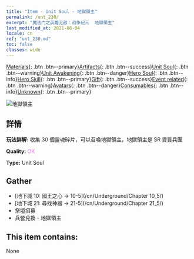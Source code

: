 ```yaml
---
title: "Item - Unit Soul - 地獄領主"
permalink: /unt_230/
excerpt: "魔法门之英雄无敌：战争纪元  地獄領主"
last_modified_at: 2021-08-04
locale: cn
ref: "unt_230.md"
toc: false
classes: wide
---
```

 [Materials](/ItemsCN/){: .btn .btn--primary}[Artifacts](/ItemsCN/Artifacts/){: .btn .btn--success}[Unit Soul](/ItemsCN/UnitSoul/){: .btn .btn--warning}[Unit Awakening](/ItemsCN/UnitAwakening/){: .btn .btn--danger}[Hero Soul](/ItemsCN/HeroSoul/){: .btn .btn--info}[Hero Skill](/ItemsCN/HeroSkill/){: .btn .btn--primary}[Gift](/ItemsCN/Gift/){: .btn .btn--success}[Event related](/ItemsCN/Events/){: .btn .btn--warning}[Avatars](/ItemsCN/Avatars/){: .btn .btn--danger}[Consumables](/ItemsCN/Consumables/){: .btn .btn--info}[Unknown](/ItemsCN/Unknown/){: .btn .btn--primary}

 ![地獄領主](/images/u/ti_diyulingzhu.jpg)

## 詳情
 **玩法詳解:** 收集 30 個靈魂碎片，可以召喚地獄領主，地獄領主是 SR 資質兵團

 **Quality:** <span style="color: #DA70D6">OK</span>

 **Type:** Unit Soul

## Gather

*    [地下城 10: 國王之心 -> 10-5](/cn/Underground/Chapter 10_5/) 
*    [地下城 21: 尋找神器 -> 21-5](/cn/Underground/Chapter 21_5/) 
*    祭壇招募 
*    兵營兌換 - 地獄領主 

## This item contains:

  None

